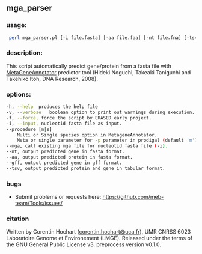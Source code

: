 ## mga_parser

### usage:

```bash
 perl mga_parser.pl [-i file.fasta] [-aa file.faa] [-nt file.fna] [-tsv file.tsv] [-gff file.gff]
```

### description:

This script automatically predict gene/protein from a fasta file with [MetaGeneAnnotator](http://metagene.nig.ac.jp/) predictor tool (Hideki Noguchi, Takeaki Taniguchi and Takehiko Itoh, DNA Research, 2008). 

### options: 

```bash
-h, --help	produces the help file
-v, --verbose	boolean option to print out warnings during execution. Warnings and errors are redirected to STDERR. Defaults to no verbose (silent mode).
-f, --force, force the script by ERASED early project. 
-i, --input, nucleotid fasta file as input.
--procedure [m|s]	
	Multi or Single species option in MetageneAnnotator. 
	Meta or single parameter for -p parameter in prodigal (default 'm').
--mga, call existing mga file for nucleotid fasta file (-i).
--nt, output predicted gene in fasta format.
--aa, output predicted protein in fasta format.
--gff, output predicted gene in gff format.
--tsv, output predicted protein and gene in tabular format. 
```

### bugs

* Submit problems or requests here: https://github.com/meb-team/Tools/issues/

### citation

Written by Corentin Hochart (corentin.hochart@uca.fr), UMR CNRSS 6023 Laboratoire Genome et Environement (LMGE). Released under the terms of the GNU General Public License v3. preprocess version v0.1.0.
